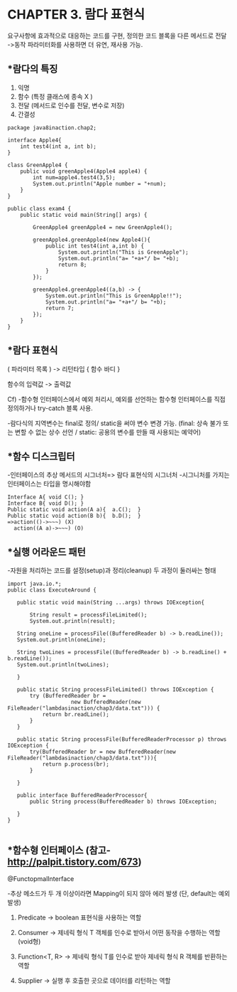 # CHAPTER 3. 람다 표현식

요구사항에 효과적으로 대응하는 코드를 구현, 정의한 코드 블록을 다른 메서드로 전달
->동작 파라미터화를 사용하면 더 유연, 재사용 가능.


## *람다의 특징
1. 익명
2. 함수 (특정 클래스에 종속 X )
3. 전달 (메서드로 인수를 전달, 변수로 저장)
4. 간결성

~~~
package java8inaction.chap2;

interface Apple4{
	int test4(int a, int b);
}

class GreenApple4 {
	public void greenApple4(Apple4 apple4) {
		int num=apple4.test4(3,5);
		System.out.println("Apple number = "+num);
	}
}

public class exam4 {
	public static void main(String[] args) {

		GreenApple4 greenApple4 = new GreenApple4();
	
		greenApple4.greenApple4(new Apple4(){
			public int test4(int a,int b) {
				System.out.println("This is GreenApple");
				System.out.println("a= "+a+"/ b= "+b);
				return 8;
			}
		});

		greenApple4.greenApple4((a,b) -> {
			System.out.println("This is GreenApple!!");
			System.out.println("a= "+a+"/ b= "+b);
			return 7;
		});
	}
}
~~~

## *람다 표현식

( 파라미터 목록 ) -> 리턴타입 { 함수 바디 }

 함수의 입력값 -> 출력값
 
 Cf) -함수형 인터페이스에서 예외 처리시, 
예외를 선언하는 함수형 인터페이스를 직접 정의하거나 try-catch 블록 사용.

-람다식의 지역변수는 final로 정의/ static을 써야 변수 변경 가능.
(final: 상속 불가 또는 변할 수 없는 상수 선언 / static: 공용의 변수를 만들 때 사용되는 예약어)


## *함수 디스크립터

-인터페이스의 추상 메서드의 시그너처=> 람다 표현식의 시그너처
-시그니처를 가지는 인터페이스는 타입을 명시해야함

~~~
Interface A{ void C(); }
Interface B{ void D(); }
Public static void action(A a){  a.C();  }
Public static void action(B b){  b.D();  }
=>action(()->~~~) (X)
  action((A a)->~~~) (O)

~~~

## *실행 어라운드 패턴
 -자원을 처리하는 코드를 설정(setup)과 정리(cleanup) 두 과정이 둘러싸는 형태
 
 ~~~
 import java.io.*;
public class ExecuteAround {

	public static void main(String ...args) throws IOException{

        String result = processFileLimited();
        System.out.println(result);

	String oneLine = processFile((BufferedReader b) -> b.readLine());
	System.out.println(oneLine);

	String twoLines = processFile((BufferedReader b) -> b.readLine() + b.readLine());
	System.out.println(twoLines);

	}

    public static String processFileLimited() throws IOException {
        try (BufferedReader br =
                     new BufferedReader(new FileReader("lambdasinaction/chap3/data.txt"))) {
            return br.readLine();
        }
    }

	public static String processFile(BufferedReaderProcessor p) throws IOException {
		try(BufferedReader br = new BufferedReader(new FileReader("lambdasinaction/chap3/data.txt"))){
			return p.process(br);
		}

	}

	public interface BufferedReaderProcessor{
		public String process(BufferedReader b) throws IOException;

	}
}


 ~~~
## *함수형 인터페이스 (참고-http://palpit.tistory.com/673)

@FunctopmalInterface 

 -추상 메소드가 두 개 이상이라면 Mapping이 되지 않아 에러 발생 (단, default는 예외 발생)
 
1. Predicate<T>   -> boolean 표현식을 사용하는 역할

2. Consumer <T>  -> 제네릭 형식 T 객체를 인수로 받아서 어떤 동작을 수행하는 역할(void형)

3. Function<T, R>  -> 제네릭 형식 T를 인수로 받아 제네릭 형식 R 객체를 반환하는 역할
 
4. Supplier<T>    -> 실행 후 호출한 곳으로 데이터를 리턴하는 역할


 
